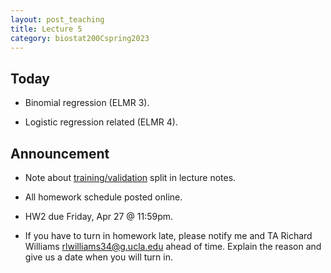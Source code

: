 ```yaml
---
layout: post_teaching
title: Lecture 5
category: biostat200Cspring2023
---
```


## Today

* Binomial regression (ELMR 3).

* Logistic regression related (ELMR 4).

## Announcement

* Note about [training/validation](https://ucla-biostat-200c.github.io/2023spring/slides/03-binary/binary.html#model-selection-by-lasso) split in lecture notes.

* All homework schedule posted online.

* HW2 due Friday, Apr 27 @ 11:59pm.

* If you have to turn in homework late, please notify me and TA Richard Williams <rlwilliams34@g.ucla.edu> ahead of time. Explain the reason and give us a date when you will turn in.  
